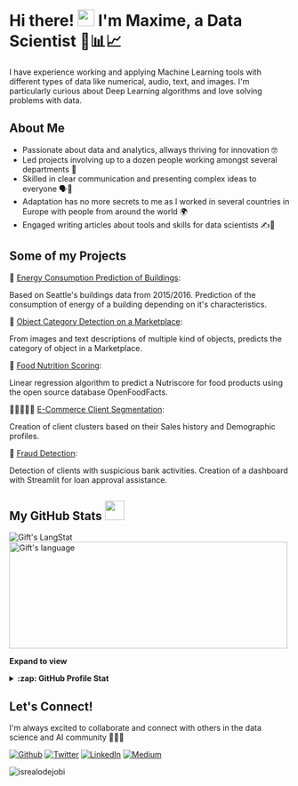 # Hi there! <img src = "https://raw.githubusercontent.com/MartinHeinz/MartinHeinz/master/wave.gif" width = 30px> I'm Maxime, a Data Scientist 🤖📊📈

I have experience working and applying Machine Learning tools with different types of data like numerical, audio, text, and images. I'm particularly curious about Deep Learning algorithms and love solving problems with data.

## About Me
- Passionate about data and analytics, allways thriving for innovation 🤓
- Led projects involving up to a dozen people working amongst several departments 👥
- Skilled in clear communication and presenting complex ideas to everyone 🗣️💬
- Adaptation has no more secrets to me as I worked in several countries in Europe with people from around the world 🌍
- Engaged writing articles about tools and skills for data scientists ✍️📝


## Some of my Projects
  🔋 [Energy Consumption Prediction of Buildings](https://github.com/mhaegeman/Energy-consumption-prediction):
  
Based on Seattle's buildings data from 2015/2016. Prediction of the consumption of energy of a building depending on it's characteristics.

  🎁 [Object Category Detection on a Marketplace](https://github.com/mhaegeman/Python-Object-Clasifier): 
  
From images and text descriptions of multiple kind of objects, predicts the category of object in a Marketplace.
  
  🥦 [Food Nutrition Scoring](https://github.com/mhaegeman/Nutriscore-Prediction):
  
Linear regression algorithm to predict a Nutriscore for food products using the open source database OpenFoodFacts.
  
  👩🏽‍🤝‍👩🏼 [E-Commerce Client Segmentation](https://github.com/mhaegeman/python-client-segmentation):
  
Creation of client clusters based on their Sales history and Demographic profiles.
  
  🏦 [Fraud Detection](https://github.com/mhaegeman/scoring-bank-project):
  
Detection of clients with suspicious bank activities. Creation of a dashboard with Streamlit for loan approval assistance.

<!-- GitHub section -->

 ##  My GitHub Stats <img src = "https://i.pinimg.com/originals/65/c4/f4/65c4f452571be1261e9c623f7da488ac.gif" width = 35px> 
 
 <div>
   <img align="center" src="https://github-readme-streak-stats.herokuapp.com/?user=mhaegeman" alt="Gift's LangStat" />
  <img align="center" src="https://github-readme-stats.vercel.app/api/top-langs?username=mhaegeman&langs_count=10&show_icons=true&locale=en&layout=compact&theme=light" alt="Gift's language" height="192px"  width="500px"/>
</div>

**Expand to view**
<details>
  <summary><b>:zap: GitHub Profile Stat</b></summary>
  <img src="https://github-readme-stats.anuraghazra1.vercel.app/api?username=mhaegeman&show_icons=true" />
</details>

<!-- GitHub section: END -->

## Let's Connect!
I'm always excited to collaborate and connect with others in the data science and AI community 🤝👨‍💻

<p><a href="https://github.com/mhaegeman" target="_blank"><img alt="Github" src="https://img.shields.io/badge/GitHub-%2312100E.svg?&style=for-the-badge&logo=Github&logoColor=white" /></a> <a href="https://twitter.com/mhaegeman_" target="_blank"><img alt="Twitter" src="https://img.shields.io/badge/twitter-%231DA1F2.svg?&style=for-the-badge&logo=twitter&logoColor=white" /></a> <a href="https://www.linkedin.com/in/maxime-haegeman" target="_blank"><img alt="LinkedIn" src="https://img.shields.io/badge/linkedin-%230077B5.svg?&style=for-the-badge&logo=linkedin&logoColor=white" /></a> <a href="https://medium.com/@maximehaegeman" target="_blank"><img alt="Medium" src="https://img.shields.io/badge/medium-%2312100E.svg?&style=for-the-badge&logo=medium&logoColor=white" /></a>
</p>

<!-- Profile Views -->

<p align="left"> <img src="https://komarev.com/ghpvc/?username=mhaegeman&label=Profile%20views&color=0e75b6&style=flat" alt="isrealodejobi" />
</p>

<!--
**mhaegeman/mhaegeman** is a ✨ _special_ ✨ repository because its `README.md` (this file) appears on your GitHub profile.

Here are some ideas to get you started:

- 🔭 I’m currently working on ...
- 🌱 I’m currently learning ...
- 👯 I’m looking to collaborate on ...
- 🤔 I’m looking for help with ...
- 💬 Ask me about ...
- 📫 How to reach me: ...
- 😄 Pronouns: ...
- ⚡ Fun fact: ...
-->
